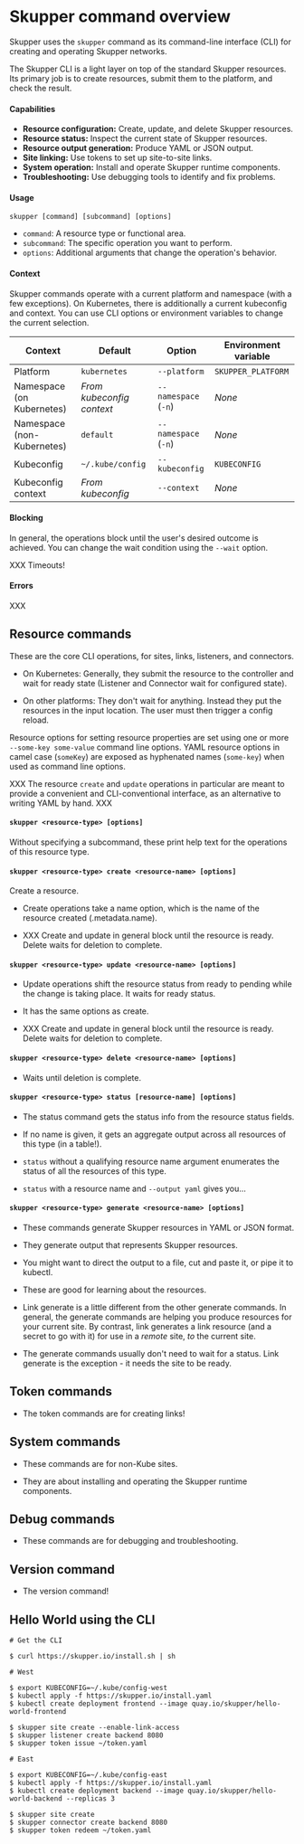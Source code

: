 # Skupper command overview

Skupper uses the `skupper` command as its command-line interface (CLI)
for creating and operating Skupper networks.

The Skupper CLI is a light layer on top of the standard Skupper
resources.  Its primary job is to create resources, submit them to the
platform, and check the result.

#### Capabilities

- **Resource configuration:** Create, update, and delete Skupper
  resources.
- **Resource status:** Inspect the current state of Skupper resources.
- **Resource output generation:** Produce YAML or JSON output.
- **Site linking:** Use tokens to set up site-to-site links.
- **System operation:** Install and operate Skupper runtime
  components.
- **Troubleshooting:** Use debugging tools to identify and fix
  problems.

#### Usage

~~~
skupper [command] [subcommand] [options]
~~~

- `command`: A resource type or functional area.
- `subcommand`: The specific operation you want to perform.
- `options`: Additional arguments that change the operation's
  behavior.

#### Context

Skupper commands operate with a current platform and namespace (with a
few exceptions).  On Kubernetes, there is additionally a current
kubeconfig and context.  You can use CLI options or environment
variables to change the current selection.

<div class="data-table">

| Context | Default | Option | Environment variable |
|-|-|-|-|
| Platform | `kubernetes` | `--platform` | `SKUPPER_PLATFORM` |
| Namespace (on Kubernetes) | _From kubeconfig context_ | `--namespace` (`-n`) | _None_ |
| Namespace (non-Kubernetes) | `default` | `--namespace` (`-n`) | _None_ |
| Kubeconfig | `~/.kube/config` | `--kubeconfig` | `KUBECONFIG` |
| Kubeconfig context | _From kubeconfig_ | `--context` | _None_ |

</div>

#### Blocking

In general, the operations block until the user's desired outcome is
achieved.  You can change the wait condition using the `--wait`
option.

XXX Timeouts!

#### Errors

XXX

## Resource commands

These are the core CLI operations, for sites, links, listeners, and
connectors.

- On Kubernetes: Generally, they submit the resource to the controller
  and wait for ready state (Listener and Connector wait for configured
  state).

- On other platforms: They don't wait for anything.  Instead they put
  the resources in the input location.  The user must then trigger a
  config reload.

Resource options for setting resource properties are set using one or
more `--some-key some-value` command line options.  YAML resource
options in camel case (`someKey`) are exposed as hyphenated names
(`some-key`) when used as command line options.

XXX The resource `create` and `update` operations in particular are meant
to provide a convenient and CLI-conventional interface, as an
alternative to writing YAML by hand. XXX

#### `skupper <resource-type> [options]`

Without specifying a subcommand, these print help text for the
operations of this resource type.

#### `skupper <resource-type> create <resource-name> [options]`

Create a resource.

- Create operations take a name option, which is the name of the
  resource created (.metadata.name).

- XXX Create and update in general block until the resource is ready.
  Delete waits for deletion to complete.

#### `skupper <resource-type> update <resource-name> [options]`

- Update operations shift the resource status from ready to pending
  while the change is taking place.  It waits for ready status.

- It has the same options as create.

- XXX Create and update in general block until the resource is ready.
  Delete waits for deletion to complete.

#### `skupper <resource-type> delete <resource-name> [options]`

- Waits until deletion is complete.

#### `skupper <resource-type> status [resource-name] [options]`

- The status command gets the status info from the resource status
  fields.

- If no name is given, it gets an aggregate output across all
  resources of this type (in a table!).

- `status` without a qualifying resource name argument enumerates the
  status of all the resources of this type.

- `status` with a resource name and `--output yaml` gives you...

#### `skupper <resource-type> generate <resource-name> [options]`

- These commands generate Skupper resources in YAML or JSON format.

- They generate output that represents Skupper resources.

- You might want to direct the output to a file, cut and paste it, or
  pipe it to kubectl.

- These are good for learning about the resources.

- Link generate is a little different from the other generate
  commands.  In general, the generate commands are helping you produce
  resources for your current site.  By contrast, link generates a link
  resource (and a secret to go with it) for use in a *remote* site,
  *to* the current site.

- The generate commands usually don't need to wait for a status.  Link
  generate is the exception - it needs the site to be ready.

## Token commands

- The token commands are for creating links!

## System commands

- These commands are for non-Kube sites.

- They are about installing and operating the Skupper runtime
  components.

## Debug commands

- These commands are for debugging and troubleshooting.

## Version command

- The version command!

## Hello World using the CLI

~~~ console
# Get the CLI

$ curl https://skupper.io/install.sh | sh

# West

$ export KUBECONFIG=~/.kube/config-west
$ kubectl apply -f https://skupper.io/install.yaml
$ kubectl create deployment frontend --image quay.io/skupper/hello-world-frontend

$ skupper site create --enable-link-access
$ skupper listener create backend 8080
$ skupper token issue ~/token.yaml

# East

$ export KUBECONFIG=~/.kube/config-east
$ kubectl apply -f https://skupper.io/install.yaml
$ kubectl create deployment backend --image quay.io/skupper/hello-world-backend --replicas 3

$ skupper site create
$ skupper connector create backend 8080
$ skupper token redeem ~/token.yaml
~~~

